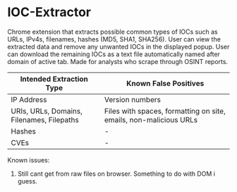 # IOC-Extractor
Chrome extension that extracts possible common types of IOCs such as URLs, IPv4s, filenames, hashes (MD5, SHA1, SHA256). User can view the extracted data and remove any unwanted IOCs in the displayed popup. User can download the remaining IOCs as a text file automatically named after domain of active tab. Made for analysts who scrape through OSINT reports.

| Intended Extraction Type | Known False Positives |
|--------------------|----------|
| IP Address | Version numbers |
| URIs, URLs, Domains, Filenames, Filepaths | Files with spaces, formatting on site, emails, non-malicious URLs |
| Hashes | - |
| CVEs | - |

Known issues:
1. Still cant get from raw files on browser. Something to do with DOM i guess.
